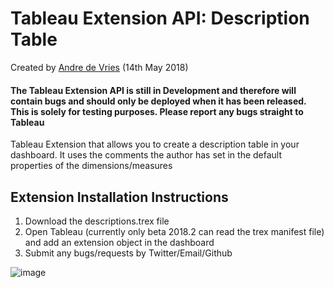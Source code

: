 # Tableau Extension API: Description Table

Created by [Andre de Vries](https://www.twitter.com/andre347_) (14th May 2018)

#### **The Tableau Extension API is still in Development and therefore will contain bugs and should only be deployed when it has been released. This is solely for testing purposes. Please report any bugs straight to Tableau**

Tableau Extension that allows you to create a description table in your dashboard. It uses the comments the author has set in the default properties of the dimensions/measures

## Extension Installation Instructions

1.  Download the descriptions.trex file
2.  Open Tableau (currently only beta 2018.2 can read the trex manifest file) and add an extension object in the dashboard
3.  Submit any bugs/requests by Twitter/Email/Github

![image](https://thumb.ibb.co/mHWqGJ/Screen_Shot_2018_05_14_at_16_51_06.png)
